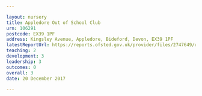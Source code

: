 ```yaml
---

layout: nursery
title: Appledore Out of School Club
urn: 106291
postcode: EX39 1PF
address: Kingsley Avenue, Appledore, Bideford, Devon, EX39 1PF
latestReportUrl: https://reports.ofsted.gov.uk/provider/files/2747649/urn/106291.pdf
teaching: 2
development: 3
leadership: 3
outcomes: 0
overall: 3
date: 20 December 2017

---
```

